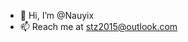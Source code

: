 - 👋 Hi, I’m @Nauyix
- 📫 Reach me at stz2015@outlook.com

<!---
Nauyix/Nauyix is a ✨ special ✨ repository because its `README.md` (this file) appears on your GitHub profile.
You can click the Preview link to take a look at your changes.
--->
